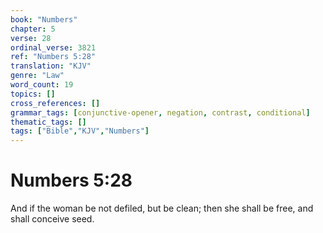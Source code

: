 ```yaml
---
book: "Numbers"
chapter: 5
verse: 28
ordinal_verse: 3821
ref: "Numbers 5:28"
translation: "KJV"
genre: "Law"
word_count: 19
topics: []
cross_references: []
grammar_tags: [conjunctive-opener, negation, contrast, conditional]
thematic_tags: []
tags: ["Bible","KJV","Numbers"]
---
```


# Numbers 5:28

And if the woman be not defiled, but be clean; then she shall be free, and shall conceive seed.
